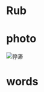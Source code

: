 # Rub
# photo
![停滞](https://github.com/user-attachments/assets/2c3773eb-c1b5-4a5e-af8a-1f453a36c8a6)

# words

